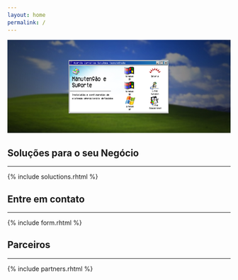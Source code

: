 ```yaml
---
layout: home
permalink: /
---
```


<section class="carousel carousel-max" markdown="1">

![Sistemas Operacionais Defasados](/images/banner-sistemasdefasados.png)

</section>

<section class="row background-light" markdown="1">

## Soluções para o seu Negócio ##
<hr/>
<div class="col s12 m10 l12 xl10 offset-m1 offset-xl1">
    {% include soluctions.rhtml %}
</div>
</section>

<section class="row background-dark" markdown="1">

## Entre em contato ##
<hr/>

<div class="form-container">
    {% include form.rhtml %}
</div>

</section>

<section class="background-light" markdown="1">

## Parceiros ##
<hr/>
<div class="container">
    {% include partners.rhtml %}
</div>
</section>